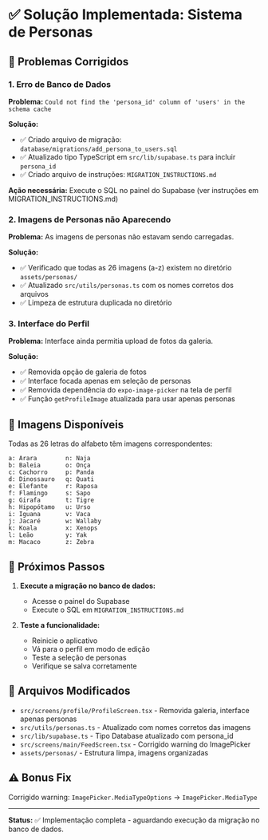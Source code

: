 # ✅ Solução Implementada: Sistema de Personas

## 🔧 Problemas Corrigidos

### 1. Erro de Banco de Dados
**Problema:** `Could not find the 'persona_id' column of 'users' in the schema cache`

**Solução:** 
- ✅ Criado arquivo de migração: `database/migrations/add_persona_to_users.sql`
- ✅ Atualizado tipo TypeScript em `src/lib/supabase.ts` para incluir `persona_id`
- ✅ Criado arquivo de instruções: `MIGRATION_INSTRUCTIONS.md`

**Ação necessária:** Execute o SQL no painel do Supabase (ver instruções em MIGRATION_INSTRUCTIONS.md)

### 2. Imagens de Personas não Aparecendo
**Problema:** As imagens de personas não estavam sendo carregadas.

**Solução:**
- ✅ Verificado que todas as 26 imagens (a-z) existem no diretório `assets/personas/`
- ✅ Atualizado `src/utils/personas.ts` com os nomes corretos dos arquivos
- ✅ Limpeza de estrutura duplicada no diretório

### 3. Interface do Perfil
**Problema:** Interface ainda permitia upload de fotos da galeria.

**Solução:**
- ✅ Removida opção de galeria de fotos
- ✅ Interface focada apenas em seleção de personas
- ✅ Removida dependência do `expo-image-picker` na tela de perfil
- ✅ Função `getProfileImage` atualizada para usar apenas personas

## 🎨 Imagens Disponíveis

Todas as 26 letras do alfabeto têm imagens correspondentes:

```
a: Arara        n: Naja
b: Baleia       o: Onça  
c: Cachorro     p: Panda
d: Dinossauro   q: Quati
e: Elefante     r: Raposa
f: Flamingo     s: Sapo
g: Girafa       t: Tigre
h: Hipopótamo   u: Urso
i: Iguana       v: Vaca
j: Jacaré       w: Wallaby
k: Koala        x: Xenops
l: Leão         y: Yak
m: Macaco       z: Zebra
```

## 🔄 Próximos Passos

1. **Execute a migração no banco de dados:**
   - Acesse o painel do Supabase
   - Execute o SQL em `MIGRATION_INSTRUCTIONS.md`

2. **Teste a funcionalidade:**
   - Reinicie o aplicativo
   - Vá para o perfil em modo de edição
   - Teste a seleção de personas
   - Verifique se salva corretamente

## 📁 Arquivos Modificados

- `src/screens/profile/ProfileScreen.tsx` - Removida galeria, interface apenas personas
- `src/utils/personas.ts` - Atualizado com nomes corretos das imagens
- `src/lib/supabase.ts` - Tipo Database atualizado com persona_id
- `src/screens/main/FeedScreen.tsx` - Corrigido warning do ImagePicker
- `assets/personas/` - Estrutura limpa, imagens organizadas

## ⚠️ Bonus Fix

Corrigido warning: `ImagePicker.MediaTypeOptions` → `ImagePicker.MediaType`

---

**Status:** ✅ Implementação completa - aguardando execução da migração no banco de dados.